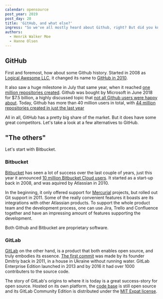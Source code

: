 ```yaml
---
calendar: opensource
post_year: 2019
post_day: 20
title: 'GitHub, and what else?'
ingress: "So we've all mostly heard about Github, right? But did you know there are other thriving open source hosting platforms out there?\r"
authors:
  - Henrik Walker Moe
  - Hanne Olsen
---
```

## GitHub

First and foremost, how about some Github history. Started in 2008 as [Logical Awesome LLC](http://logicalawesome.com), it changed its name to [GitHub in 2010](https://github.blog/2010-01-22-new-year-new-company/). 

It also saw a huge milestone in July that same year, when it reached [one million repositories created](https://github.blog/2010-07-25-one-million-repositories/). Github was bought by Microsoft in June 2018 for $7.5 billion, a highly discussed topic that [not all Github users were happy about](https://twitter.com/hashtag/movingtogitlab). Today, Github has more than 40 million users in total, with [44 million repositories created in just the last year](https://octoverse.github.com)

All in all, GitHub has a pretty big share of the market. But it does have some great competitors. Let's take a look at a few alternatives to GitHub.

## "The others"

Let's start with Bitbucket.

### Bitbucket

[Bitbucket](https://bitbucket.org) has seen a lot of success over the last couple of years, just this year it announced [10 million Bitbucket Cloud users](https://bitbucket.org/blog/celebrating-10-million-bitbucket-cloud-registered-users). It started as a start-up back in 2008, and was aquired by Atlassian in 2010. 

In the beginning, it only offered support for [Mercurial](https://www.mercurial-scm.org/) projects, but rolled out Git support in 2011. Some of the really convenient features it boasts are its integrations with other Atlassian products. To support the whole product team and the development process, one can use Jira, Trello and Confluence together and have an impressing amount of features supporting the development.

Both Github and Bitbucket are proprietary software. 

### GitLab

[GitLab](https://gitlab.com) on the other hand, is a product that both enables open source, and truly embodies its essence. [The first commit](https://gitlab.com/gitlab-org/gitlab-foss/commit/9ba1224867665844b117fa037e1465bb706b3685) was made by its founder Dmitriy back in 2011, in a house in Ukraine without running water. GitLab Enterprise Edition launched in 2013 and by 2016 it had over 1000 contributers to the source code. 

The story of GitLab's origins to where it is today is a great success-story for open source. Hosted on its own platform, the [code base](https://gitlab.com/gitlab-org/gitlab) is still open source and its GitLab Community Edition is distributed under the [MIT Expat license](https://en.wikipedia.org/wiki/MIT_License).
